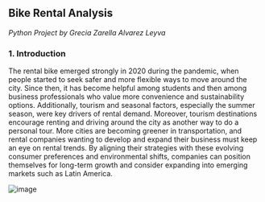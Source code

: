 ##  **Bike Rental Analysis**
*Python Project by Grecia Zarella Alvarez Leyva*
### **1. Introduction**
The rental bike emerged strongly in 2020 during the pandemic, when people started to seek safer and more flexible ways to move around the city. Since then, it has become helpful among students and then among business professionals who value more convenience and sustainability options. Additionally, tourism and seasonal factors, especially the summer season, were key drivers of rental demand. Moreover, tourism destinations encourage renting and driving around the city as another way to do a personal tour. More cities are becoming greener in transportation, and rental companies wanting to develop and expand their business must keep an eye on rental trends. By aligning their strategies with these evolving consumer preferences and environmental shifts, companies can position themselves for long-term growth and consider expanding into emerging markets such as Latin America.

![image](https://github.com/user-attachments/assets/f12e8974-d03d-479d-b51b-6a648e0fad86)
